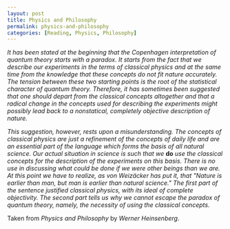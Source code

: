 ```yaml
---
layout: post
title: Physics and Philosophy
permalink: physics-and-philosophy
categories: [Reading, Physics, Philosophy]
---
```


*It has been stated at the beginning that the Copenhagen interpretation
of quantum theory starts with a paradox. It starts from the fact that we
describe our experiments in the terms of classical physics and at the
same time from the knowledge that these concepts do not fit nature
accurately. The tension between these two starting points is the root of
the statistical character of quantum theory. Therefore, it has sometimes
been suggested that one should depart from the classical concepts
altogether and that a radical change in the concepts used for describing
the experiments might possibly lead back to a nonstatical, completely
objective description of nature.*

*This suggestion, however, rests upon a misunderstanding. The concepts of
classical physics are just a refinement of the concepts of daily life
and are an essential part of the language which forms the basis of all
natural science. Our actual situation in science is such that we* **do**
*use the classical concepts for the description of the experiments on
this basis. There is no use in discussing what could be done if we were
other beings than we are. At this point we have to realize, as von
Weizäcker has put it, that "Nature is earlier than man, but man is
earlier than natural science." The first part of the sentence justified
classical physics, with its ideal of complete objectivity. The second
part tells us why we cannot escape the paradox of quantum theory,
namely, the necessity of using the classical concepts.*

Taken from *Physics and Philosophy* by *Werner Heinsenberg*.

